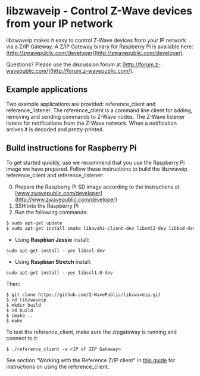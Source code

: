 libzwaveip - Control Z-Wave devices from your IP network
========================================================

libzwaveip makes it easy to control Z-Wave devices from your IP network via a Z/IP Gateway. A Z/IP Gateway binary for Raspberry Pi is available here: [http://zwavepublic.com/developer](http://zwavepublic.com/developer).

Questions? Please use the discussion forum at [http://forum.z-wavepublic.com/](http://forum.z-wavepublic.com/).

Example applications
--------------------
Two example applications are provided: reference_client and reference_listener. The reference_client is
a command line client for adding, removing and sending commands to Z-Wave nodes. The Z-Wave listener
listens for notifications from the Z-Wave network. When a notification arrives it is decoded and pretty-printed.

Build instructions for Raspberry Pi
-----------------------------------
To get started quickly, use we recommend that you use the Raspberry Pi image we have prepared. Follow these instructions to build the libzwaveip reference_client and reference_listener:

0. Prepare the Raspberry Pi SD image according to the instructions at [www.zwavepublic.com/developer](http://www.zwavepublic.com/developer)
0. SSH into the Raspberry Pi
0. Run the following commands:
```bash
$ sudo apt-get update
$ sudo apt-get install cmake libavahi-client-dev libxml2-dev libbsd-dev libncurses5-dev libncurses5-dev git
```

* Using **Raspbian Jessie** install:

```
sudo apt-get install --yes libssl-dev
```

* Using **Raspbian Stretch** install:

```
sudo apt-get install --yes libssl1.0-dev
```

Then:

```
$ git clone https://github.com/Z-WavePublic/libzwaveip.git
$ cd libzwaveip
$ mkdir build
$ cd build
$ cmake ..
$ make
```

To test the reference_client, make sure the zipgateway is running and connect to it:

    $ ./reference_client -s <IP of ZIP Gateway>

See section "Working with the Reference Z/IP client" in [this guide](http://zwavepublic.com/developer)
for instructions on using the reference_client.

